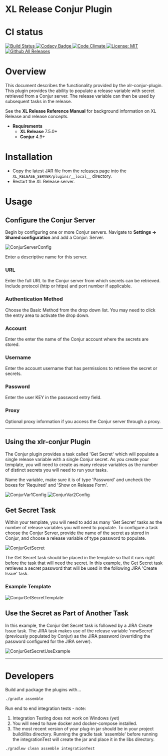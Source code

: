 # XL Release Conjur Plugin

# CI status #

[![Build Status][xlr-conjur-travis-image] ][xlr-conjur-travis-url]
[![Codacy Badge][xlr-conjur-plugin-codacy-image] ][xlr-conjur-plugin-codacy-url]
[![Code Climate][xlr-conjur-plugin-code-climate-image] ][xlr-conjur-plugin-code-climate-url]
[![License: MIT][xlr-conjur-plugin-license-image] ][xlr-conjur-plugin-license-url]
[![Github All Releases][xlr-conjur-plugin-downloads-image] ]()

[xlr-conjur-travis-image]: https://travis-ci.org/xebialabs-community/xlr-conjur-plugin.svg?branch=master
[xlr-conjur-travis-url]: https://travis-ci.org/xebialabs-community/xlr-conjur-plugin
[xlr-conjur-plugin-codacy-image]: https://api.codacy.com/project/badge/Grade/88dec34743b84dac8f9aaaa665a99207
[xlr-conjur-plugin-codacy-url]: https://www.codacy.com/app/ladamato/xlr-conjur-plugin

[xlr-conjur-plugin-code-climate-image]: https://codeclimate.com/github/xebialabs-community/xlr-conjur-plugin/badges/gpa.svg
[xlr-conjur-plugin-code-climate-url]: https://codeclimate.com/github/xebialabs-community/xlr-conjur-plugin
[xlr-conjur-plugin-license-image]: https://img.shields.io/badge/License-MIT-yellow.svg
[xlr-conjur-plugin-license-url]: https://opensource.org/licenses/MIT
[xlr-conjur-plugin-downloads-image]: https://img.shields.io/github/downloads/xebialabs-community/xlr-conjur-plugin/total.svg



# Overview #

This document describes the functionality provided by the xlr-conjur-plugin.
This plugin provides the ability to populate a release variable with secret retrieved from a Conjur server. The release variable can then be used by subsequent tasks in the release. 

See the **XL Release Reference Manual** for background information on XL Release and release concepts.

* **Requirements**
  * **XL Release** 7.5.0+
  * **Conjur** 4.9+


# Installation #

* Copy the latest JAR file from the [releases page](https://github.com/xebialabs-community/xlr-conjur-plugin/releases) into the `XL_RELEASE_SERVER/plugins/__local__` directory.
* Restart the XL Release server.


# Usage #

## Configure the Conjur Server ##

Begin by configuring one or more Conjur servers.  Navigate to **Settings -> Shared configuration** and add a Conjur: Server.

![ConjurServerConfig](images/conjur-xlr-server-config.png)

Enter a descriptive name for this server.

### URL ###

Enter the full URL to the Conjur server from which secrets can be retrieved.  Include protocol (http or https) and port number if applicable.

### Authentication Method ###

Choose the Basic Method from the drop down list. You may need to click the entry area to activate the drop down.

### Account ###

Enter the enter the name of the Conjur account where the secrets are stored.

### Username ###

Enter the account username that has permissions to retrieve the secret or secrets.

### Password ###

Enter the user KEY in the password entry field.

### Proxy ###

Optional proxy information if you access the Conjur server through a proxy.

---
## Using the xlr-conjur Plugin ##
The Conjur plugin provides a task called 'Get Secret' which will populate a single release variable with a single Conjur secret. As you create your template, you will need to create as many release variables as the number of distinct secrets you will need to run your tasks. 

Name the variable, make sure it is of type 'Password' and uncheck the boxes for 'Required' and 'Show on Release Form'.

![ConjurVar1Config](images/conjur-xlr-release-var-1.png)
![ConjurVar2Config](images/conjur-xlr-release-var-2.png)

## Get Secret Task ##
Within your template, you will need to add as many 'Get Secret' tasks as the number of release variables you will need to populate. To configure a task choose the Conjur Server, provide the name of the secret as stored in Conjur, and choose a release variable of type password to populate. 

![ConjurGetSecret](images/conjur-xlr-getSecret-task.png)

The Get Secret task should be placed in the template so that it runs right before the task that will need the secret. In this example, the Get Secret task retrieves a secret password that will be used in the following JIRA 'Create Issue' task. 

### Example Template ###

![ConjurGetSecretTemplate](images/conjur-xlr-template.png)



## Use the Secret as Part of Another Task ##
In this example, the Conjur Get Secret task is followed by a JIRA Create Issue task. The JIRA task makes use of the release variable 'newSecret' (previously populated by Conjur) as the JIRA password (overriding the password configured for the JIRA server).

![ConjurGetSecretUseExample](images/conjur-xlr-exampleUseSecret.png)


---


# Developers #

Build and package the plugins with...

```bash
./gradle assemble
```

Run end to end integration tests - note: 
1. Integration Testing does not work on Windows (yet)
2. You will need to have docker and docker-compose installed. 
3. The most recent version of your plug-in jar should be in your project build/libs directory. Running the gradle task 'assemble' before running the integrationTest will create the jar and place it in the libs directory.

```bash
./gradlew clean assemble integrationTest
```

